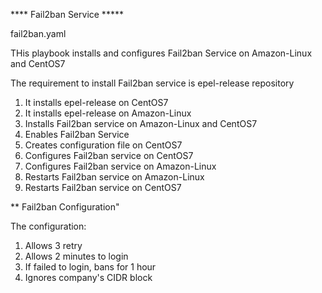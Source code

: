 **** Fail2ban Service ***** 


fail2ban.yaml


THis playbook installs and configures Fail2ban Service on Amazon-Linux and CentOS7 

The requirement to install Fail2ban service is epel-release repository
1. It installs epel-release on CentOS7
2. It installs epel-release on Amazon-Linux
3. Installs Fail2ban service on Amazon-Linux and CentOS7
4. Enables Fail2ban Service 
5. Creates configuration file on CentOS7
6. Configures Fail2ban service on CentOS7
7. Configures Fail2ban service on Amazon-Linux
8. Restarts Fail2ban service on Amazon-Linux
9. Restarts Fail2ban service on CentOS7 

** Fail2ban Configuration"

The configuration:
1. Allows 3 retry
2. Allows 2 minutes to login
3. If failed to login, bans for 1 hour
4. Ignores company's CIDR block

